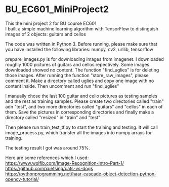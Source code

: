 # BU_EC601_MiniProject2

This the mini project 2 for BU course EC601  
I built a simple machine learning algorithm with TensorFlow to distinguish images of 2 objects: guitars and cellos  

The code was written in Python 3. Before running, please make sure that you have installed the following libraries: numpy, cv2, urllib, tensorflow

prepare_images.py is for downloading images from imagenet. I downloaded roughly 1000 pictures of guitars and cellos repectively. Some images downloaded showed no content. The function "find_uglies" is for deleting those images. After running the function "store_raw_images", please comment it. Make a directory called uglies and copy one image with no content inside. Then uncomment and run "find_uglies"

I manually chose the last 100 guitar and cello pictures as testing samples and the rest as training samples. Please create two directories called "train" adn "test", and two more directories called "guitars" and "cellos" in each of them. Save the pictures in corresponding directories and finally make a directory called "resized" in "train" and "test"  

Then please run train_test_tf.py to start the training and testing. It will call image_process.py, which transfer all the images into numpy arrays for training.

The testing result I got was around 75%.

Here are some references which I used:  
https://www.wolfib.com/Image-Recognition-Intro-Part-1/  
https://github.com/xuetsing/cats-vs-dogs  
https://pythonprogramming.net/haar-cascade-object-detection-python-opencv-tutorial/
